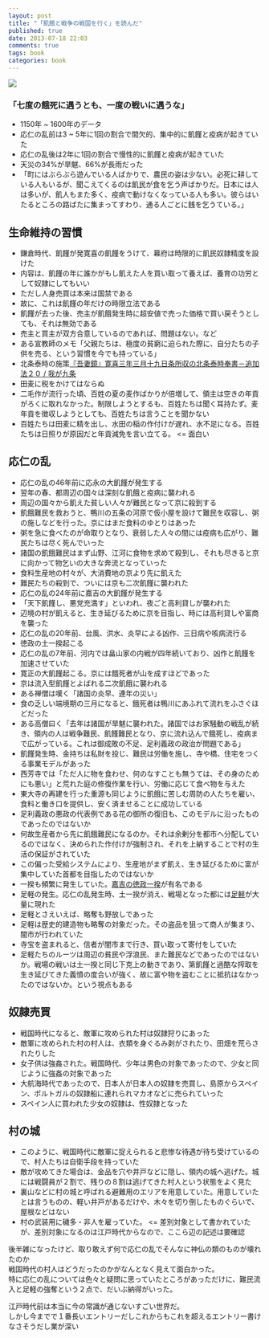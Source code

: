 ```yaml
---
layout: post
title: "「飢餓と戦争の戦国を行く」を読んだ"
published: true
date: 2013-07-18 22:03
comments: true
tags: book
categories: book
---
```



<a href="http://www.amazon.co.jp/gp/product/4022597879/ref=as_li_qf_sp_asin_il?ie=UTF8&camp=247&creative=1211&creativeASIN=4022597879&linkCode=as2&tag=13nightcrows-22"><img border="0" src="http://ws-fe.amazon-adsystem.com/widgets/q?_encoding=UTF8&ASIN=4022597879&Format=_SL160_&ID=AsinImage&MarketPlace=JP&ServiceVersion=20070822&WS=1&tag=13nightcrows-22" ></a><img src="http://ir-jp.amazon-adsystem.com/e/ir?t=13nightcrows-22&l=as2&o=9&a=4022597879" width="1" height="1" border="0" alt="" style="border:none !important; margin:0px !important;" />

### 「七度の餓死に遇うとも、一度の戦いに遇うな」  


- 1150年 ~ 1600年のデータ
- 応仁の乱前は3 ~ 5年に1回の割合で間欠的、集中的に飢饉と疫病が起きていた
- 応仁の乱後は2年に1回の割合で慢性的に飢饉と疫病が起きていた
- 天災の34%が旱魃、66%が長雨だった
- 「町にはぶらぶら遊んでいる人ばかりで、農民の姿は少ない。必死に耕している人もいるが、聞こえてくるのは飢民が食を乞う声ばかりだ。日本には人は多いが、飢人もまた多く、疫病で動けなくなっている人も多い。彼らはいたるところの路ばたに集まってすわり、通る人ごとに銭を乞うている。」


## 生命維持の習慣

- 鎌倉時代、飢饉が発寛喜の飢饉をうけて、幕府は時限的に飢民奴隷精度を設けた
- 内容は、飢饉の年に誰かがもし飢えた人を買い取って養えば、養育の功労として奴隷にしてもいい
- ただし人身売買は本来は国禁である
- 故に、これは飢饉の年だけの時限立法である
- 飢饉が去った後、売主が飢餓発生時に超安値で売った価格で買い戻そうとしても、それは無効である
- 売主と買主が双方合意しているのであれば、問題はない。など
- ある宣教師のメモ「父親たちは、極度の貧窮に迫られた際に、自分たちの子供を売る、という習慣を今でも持っている」
- 北条泰時の施策[『吾妻鏡』寛喜三年三月十九日条所収の北条泰時奉書－追加法２０ / 我が九条](http://d.hatena.ne.jp/Wallerstein/20090118/1232247150)
- 田麦に税をかけてはならぬ
- 二毛作が流行った頃、百姓の夏の麦作ばかりが倍増して、領主は空きの年貢がろくに取れなかった。制限しようとするも、百姓たちは聞く耳持たず。麦年貢を徴収しようとしても、百姓たちは言うことを聞かない
- 百姓たちは田麦に精を出し、水田の稲の作付けが遅れ、水不足になる。百姓たちは日照りが原因だと年貢減免を言い立てる。 <= 面白い

## 応仁の乱

- 応仁の乱の46年前に応永の大飢饉が発生する
- 翌年の春、都周辺の国々は深刻な飢餓と疫病に襲われる
- 周辺の国々から飢えた貧しい人々が難民となって京に殺到する
- 飢餓難民を救おうと、鴨川の五条の河原で仮小屋を設けて難民を収容し、粥の施しなどを行った。京にはまだ食料のゆとりはあった
- 粥を急に食べたのが命取りとなり、衰弱した人々の間には疫病も広がり、難民たちは尽く死んでいった
- 諸国の飢餓難民はまず山野、江河に食物を求めて殺到し、それも尽きると京に向かって物乞いの大きな奔流となっていった
- 食料生産地の村々が、大消費地の京より先に飢えた
- 難民たちの殺到で、ついには京も二次飢饉に襲われた
- 応仁の乱の24年前に嘉吉の大飢饉が発生する
- 「天下飢饉し、悪党充満す」といわれ、夜ごと高利貸しが襲われた
- 辺境の村が飢えると、生き延びるために京を目指し、時には高利貸しや富商を襲った
- 応仁の乱の20年前、台風、洪水、炎早による凶作、三日病や咳病流行る
- 徳政の土一揆起こる
- 応仁の乱の7年前、河内では畠山家の内戦が四年続いており、凶作と飢饉を加速させていた
- 寛正の大飢饉起こる。京には餓死者が山を成すほどであった
- 京は流入型飢饉とよばれる二次飢餓に襲われる
- ある禅僧は嘆く「諸国の炎早、連年の災い」
- 食の乏しい端境期の三月になると、餓死者は鴨川にあふれて流れをふさぐほどだった
- ある高僧曰く「去年は諸国が旱魃に襲われた。諸国ではお家騒動の戦乱が続き、領内の人は戦争難民、飢饉難民となり、京に流れ込んで餓死し、疫病まで広がっている。これは御成敗の不足、足利義政の政治が問題である」
- 飢饉発生時、金持ちは私財を投じ、難民は労働を施し、寺や橋、住宅をつくる事業モデルがあった
- 西芳寺では「ただ人に物を食わせ、何のなすことも無うては、その身のためにも悪い」と荒れた庭の修復作業を行い、労働に応じて食べ物を与えた
- 東大寺の再建を行った重源も同じように飢餓に苦しむ周防の人たちを雇い、食料と働き口を提供し、安く済ませることに成功している
- 足利義政の悪政の代表例である花の御所の復旧も、このモデルに沿ったものであったのではないか
- 何故生産者から先に飢餓難民になるのか。それは余剰分を都市へ分配しているのではなく、決められた作付けが強制され、それを上納することで村の生活の保証がされていた
- この偏った受給システムにより、生産地がまず飢え、生き延びるために富が集中していた首都を目指したのではないか
- 一揆も頻繁に発生していた。[嘉吉の徳政一揆](http://ja.wikipedia.org/wiki/%E5%98%89%E5%90%89%E3%81%AE%E5%BE%B3%E6%94%BF%E4%B8%80%E6%8F%86)が有名である
- 足軽の発生。応仁の乱発生時、土一揆が消え、戦場となった都には[足軽](http://ja.wikipedia.org/wiki/%E8%B6%B3%E8%BB%BD)が大量に現れた
- 足軽とさえいえば、略奪も野放しであった
- 足軽は歴史的建造物も略奪の対象だった。その盗品を狙って商人が集まり、闇市が行われていた
- 寺宝を盗まれると、信者が闇市まで行き、買い取って寄付をしていた
- 足軽たちのルーツは周辺の貧民や浮浪民、また難民などであったのではないか。戦場の戦いは土一揆と同じ下克上の動きであり、第飢饉と過酷な搾取を生き延びてきた義憤の度合いが強く、故に富や物を盗むことに抵抗はなかったのではないか。という視点もある

## 奴隷売買

- 戦国時代になると、敵軍に攻められた村は奴隷狩りにあった
- 敵軍に攻められた村の村人は、衣類を身ぐるみ剥がされたり、田畑を荒らされたりした
- 女子供は強姦された。戦国時代、少年は男色の対象であったので、少女と同じように強姦の対象であった
- 大航海時代であったので、日本人が日本人の奴隷を売買し、島原からスペイン、ポルトガルの奴隷船に連れられマカオなどに売られていった
- スペイン人に買われた少女の奴隷は、性奴隷となった

## 村の城

- このように、戦国時代に敵軍に捉えられると悲惨な待遇が待ち受けているので、村人たちは自衛手段を持っていた
- 敵が攻めてきた場合は、金品を穴や井戸などに隠し、領内の城へ逃げた。城には戦闘員が２割で、残りの８割は逃げてきた村人という状態をよく見た
- 裏山などに村の城と呼ばれる避難用のエリアを用意していた。用意していたとは言うものの、軽い井戸があるだけや、木々を切り倒したものぐらいで、屋根などはない
- 村の武装用に穢多・非人を雇っていた。 <= 差別対象として書かれていたが、差別対象になるのは江戸時代からなので、ここら辺の記述は要確認

後半雑になったけど、取り敢えず何で応仁の乱でそんなに神仏の類のものが壊れたのか  
戦国時代の村人はどうだったのかがなんとなく見えて面白かった。  
特に応仁の乱については色々と疑問に思っていたところがあっただけに、難民流入と足軽の強奪という２点で、だいぶ納得がいった。  
  
江戸時代前は本当に今の常識が通じないすごい世界だ。  
しかし今までで１番長いエントリーだしこれからもこれを超えるエントリー書けなさそうだし業が深い
